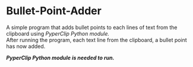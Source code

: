# Bullet-Point-Adder

A simple program that adds bullet points to each lines of text from the clipboard using *PyperClip Python module.* <br>
After running the program, each text line from the clipboard, a bullet point has now added.

***PyperClip Python module is needed to run.***
